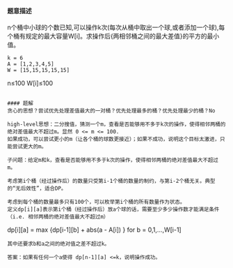 #### 题意描述
n个桶中小球的个数已知,可以操作k次(每次从桶中取出一个球,或者添加一个球),每个桶有规定的最大容量W[i]。求操作后{两相邻桶之间的最大差值}的平方的最小值。
```
k = 6
A = [1,2,3,4,5]
W = [15,15,15,15,15]
```
n≤100
W[i]≤100
```

#### 题解
贪心的思想？尝试优先处理差值最大的一对桶？优先处理最多的桶？优先处理最少的桶？No

high-level思想：二分搜值，猜测一个m，查看是否能够用不多于k次的操作，使得相邻两桶的绝对差值最大不超过m。显然 0 <= m <= 100.
如果成功，可以尝试更小的m（让各个桶的球数更接近）；如果不成功，说明这个目标太激进，只能尝试更大的m。

子问题：给定m和k，查看是否能够用不多于k次的操作，使得相邻两桶的绝对差值最大不超过m。

考虑第i个桶（经过操作后）的数量只受第i-1个桶的数量的制约，与第i-2个桶无关。典型的“无后效性”，适合DP。

考虑到每个桶的数量最多只有100个，可以枚举第i个桶的所有数量作为状态。
定义dp[i][a]表示第i个桶（经过操作后）放a个球的话，需要至少多少操作数才能满足条件（i.e. 相邻两桶的绝对差值最大不超过m）
```
dp[i][a] = max {dp[i-1][b] + abs(a - A[i]) } for b = 0,1,...,W[i-1]
```
其中还要求b和a之间的绝对值之差不超过k。

答案：如果有任何一个a使得 dp[n-1][a] <=k，说明操作成功。


